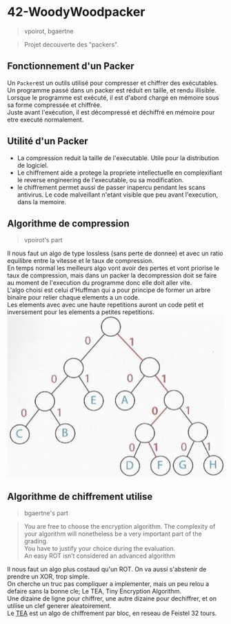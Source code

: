 # 42-WoodyWoodpacker

> vpoirot, bgaertne

> Projet decouverte des "packers".

## Fonctionnement d'un Packer

Un `Packer`est un outils utilisé pour compresser et chiffrer des exécutables.<br>
Un programme passé dans un packer est réduit en taille, et rendu illisible.<br>
Lorsque le programme est exécuté, il est d'abord chargé en mémoire sous sa forme compressée et chiffrée.<br>
Juste avant l'exécution, il est décompressé et déchiffré en mémoire pour etre executé normalement.<br>

## Utilité d'un Packer

- La compression reduit la taille de l'executable. Utile pour la distribution de logiciel.<br>
- Le chiffrement aide a protege la propriete intellectuelle en complexifiant le reverse engineering de l'executable, ou sa modification.<br>
- le chiffrement permet aussi de passer inapercu pendant les scans antivirus. Le code malveillant n'etant visible que peu avant l'execution, dans la memoire.<br>

## Algorithme de compression
> vpoirot's part

Il nous faut un algo de type lossless (sans perte de donnee) et avec un ratio equilibre entre la vitesse et le taux de compression.<br>
En temps normal les meilleurs algo vont avoir des pertes et vont priorise le taux de compression, mais dans un packer la decompression doit se faire<br>
au moment de l'execution du programme donc elle doit aller vite.<br>
L'algo choisi est celui d'Huffman qui a pour principe de former un arbre binaire pour relier chaque elements a un code.<br>
Les elements avec avec une haute repetitions auront un code petit et inversement pour les elements a petites repetitions. <br>
![alt text](image.png)

## Algorithme de chiffrement utilise
> bgaertne's part

> You are free to choose the encryption algorithm.
> The complexity of your algorithm will nonetheless be a very important part of the grading.<br>You have to justify your choice during the evaluation.<br>An easy ROT isn’t considered an advanced algorithm 

Il nous faut un algo plus costaud qu'un ROT. On va aussi s'abstenir de prendre un XOR, trop simple.<br>
On cherche un truc pas compliquer a implementer, mais un peu relou a defaire sans la bonne cle; Le TEA, Tiny Encryption Algorithm.<br>
Une dizaine de ligne pour chiffrer, une autre dizaine pour dechiffrer, et on utilise un clef generer aleatoirement.<br>
Le [TEA](https://fr.wikipedia.org/wiki/Tiny_Encryption_Algorithm) est un algo de chiffrement par bloc, en reseau de Feistel 32 tours.<br>